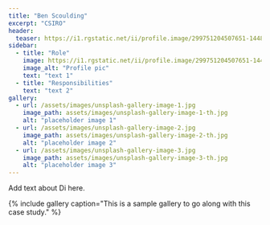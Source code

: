 ```yaml
---
title: "Ben Scoulding"
excerpt: "CSIRO"
header:
  teaser: https://i1.rgstatic.net/ii/profile.image/299751204507651-1448477664757_Q512/Ben-Scoulding.jpg
sidebar:
  - title: "Role"
    image: https://i1.rgstatic.net/ii/profile.image/299751204507651-1448477664757_Q512/Ben-Scoulding.jpg
    image_alt: "Profile pic"
    text: "text 1"
  - title: "Responsibilities"
    text: "text 2"
gallery:
  - url: /assets/images/unsplash-gallery-image-1.jpg
    image_path: assets/images/unsplash-gallery-image-1-th.jpg
    alt: "placeholder image 1"
  - url: /assets/images/unsplash-gallery-image-2.jpg
    image_path: assets/images/unsplash-gallery-image-2-th.jpg
    alt: "placeholder image 2"
  - url: /assets/images/unsplash-gallery-image-3.jpg
    image_path: assets/images/unsplash-gallery-image-3-th.jpg
    alt: "placeholder image 3"
---
```


Add text about Di here.

{% include gallery caption="This is a sample gallery to go along with this case study." %}
